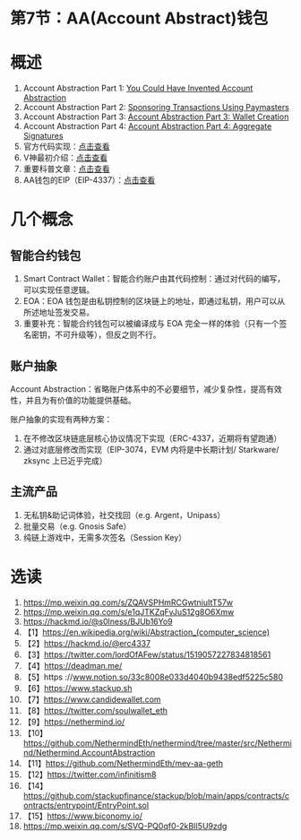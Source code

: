 # 第7节：AA(Account Abstract)钱包

# 概述

1. Account Abstraction Part 1: [You Could Have Invented Account Abstraction](https://www.alchemy.com/blog/account-abstraction)
2. Account Abstraction Part 2: [Sponsoring Transactions Using Paymasters](https://www.alchemy.com/blog/account-abstraction-paymasters)
3. Account Abstraction Part 3: [Account Abstraction Part 3: Wallet Creation](https://www.alchemy.com/blog/account-abstraction-wallet-creation)
4. Account Abstraction Part 4: [Account Abstraction Part 4: Aggregate Signatures](https://www.alchemy.com/blog/account-abstraction-aggregate-signatures)
5. 官方代码实现：[点击查看](https://github.com/eth-infinitism/account-abstraction)
6. V神最初介绍：[点击查看](https://medium.com/infinitism/erc-4337-account-abstraction-without-ethereum-protocol-changes-d75c9d94dc4a)
7. 重要科普文章：[点击查看](https://medium.com/nethermind-eth/ethereum-wallets-today-and-tomorrow-eip-3074-vs-erc-4337-a7732b81efc8)
8. AA钱包的EIP（EIP-4337）：[点击查看](https://eips.ethereum.org/EIPS/eip-4337)

# 几个概念

## 智能合约钱包

1. Smart Contract Wallet：智能合约账户由其代码控制：通过对代码的编写，可以实现任意逻辑。
2. EOA：EOA 钱包是由私钥控制的区块链上的地址，即通过私钥，用户可以从所述地址签发交易。
3. 重要补充：智能合约钱包可以被编译成与 EOA 完全一样的体验（只有一个签名密钥，不可升级等），但反之则不行。



## 账户抽象

Account Abstraction：省略账户体系中的不必要细节，减少复杂性，提高有效性，并且为有价值的功能提供基础。

账户抽象的实现有两种方案：

1. 在不修改区块链底层核心协议情况下实现（ERC-4337，近期将有望跑通）
2. 通过对底层修改而实现（EIP-3074，EVM 内将是中长期计划/ Starkware/ zksync 上已近乎完成）



## 主流产品

1. 无私钥&助记词体验，社交找回（e.g. Argent，Unipass）
2. 批量交易（e.g. Gnosis Safe）
3. 纯链上游戏中，无需多次签名（Session Key）

# 选读

1. https://mp.weixin.qq.com/s/ZQAVSPHmRCGwtniuItT57w
2. https://mp.weixin.qq.com/s/e1qJTKZqFvJuS12g8O6Xmw
3. https://hackmd.io/@s0lness/BJUb16Yo9
5. 【1】https://en.wikipedia.org/wiki/Abstraction_(computer_science)
6. 【2】https://hackmd.io/@erc4337
7. 【3】https://twitter.com/lordOfAFew/status/1519057227834818561
8. 【4】https://deadman.me/ 
9. 【5】https ://www.notion.so/33c8008e033d4040b9438edf5225c580
10. 【6】https://www.stackup.sh
11. 【7】https://www.candidewallet.com
12. 【8】https://twitter.com/soulwallet_eth
13. 【9】https://nethermind.io/
14. 【10】https://github.com/NethermindEth/nethermind/tree/master/src/Nethermind/Nethermind.AccountAbstraction
15. 【11】https://github.com/NethermindEth/mev-aa-geth
16. 【12】https://twitter.com/infinitism8
18. 【14】https://github.com/stackupfinance/stackup/blob/main/apps/contracts/contracts/entrypoint/EntryPoint.sol
19. 【15】https://www.biconomy.io/
21. https://mp.weixin.qq.com/s/SVQ-PQ0qf0-2kBII5U9zdg